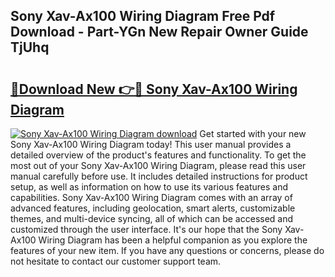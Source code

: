 ## Sony Xav-Ax100 Wiring Diagram Free Pdf Download - Part-YGn New Repair Owner Guide TjUhq

# <h2><a href="http://dfrc9z5.blite.top/?on=Sony+Xav-Ax100+Wiring+Diagram">🔗Download New 👉🔴 Sony Xav-Ax100 Wiring Diagram</a></h2>

[![Sony Xav-Ax100 Wiring Diagram download](https://i.imgur.com/lujVjoI.png)](http://dfrc9z5.blite.top/?on=Sony+Xav-Ax100+Wiring+Diagram)
Get started with your new Sony Xav-Ax100 Wiring Diagram today! This user manual provides a detailed overview of the product's features and functionality. To get the most out of your Sony Xav-Ax100 Wiring Diagram, please read this user manual carefully before use. It includes detailed instructions for product setup, as well as information on how to use its various features and capabilities. Sony Xav-Ax100 Wiring Diagram comes with an array of advanced features, including geolocation, smart alerts, customizable themes, and multi-device syncing, all of which can be accessed and customized through the user interface. It's our hope that the Sony Xav-Ax100 Wiring Diagram has been a helpful companion as you explore the features of your new item. If you have any questions or concerns, please do not hesitate to contact our customer support team.
